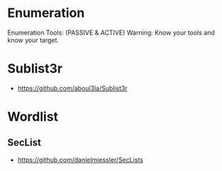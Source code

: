 # Enumeration
Enumeration Tools: (PASSIVE &amp; ACTIVE) Warning: Know your tools and know your target.



# Sublist3r
- https://github.com/aboul3la/Sublist3r

# Wordlist 
## SecList
 - https://github.com/danielmiessler/SecLists
